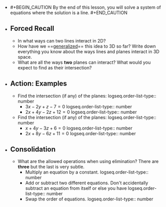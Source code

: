 - #+BEGIN_CAUTION
  By the end of this lesson, you will solve a system of equations where the solution is a line.
  #+END_CAUTION
- ## Forced Recall
	- In what ways can two lines interact in 2D?
	- How have we ==[generalized]([[generalize]])== this idea to 3D so far? Write down everything you know about the ways lines and planes interact in 3D space.
	- What are all the ways **two** planes can interact? What would you expect to find as their intersection?
- ## Action:  Examples
	- Find the intersection (if any) of the planes:
	  logseq.order-list-type:: number
		- $3x-2y+z-7=0$
		  logseq.order-list-type:: number
		- $2x+4y-2z+12=0$
		  logseq.order-list-type:: number
	- Find the intersection (if any) of the planes:
	  logseq.order-list-type:: number
		- $x+4y-3z+6=0$
		  logseq.order-list-type:: number
		- $2x+8y-6z+11=0$
		  logseq.order-list-type:: number
- ## Consolidation
	- What are the allowed operations when using elimination? There are **three** but the last is very subtle.
		- Multiply an equation by a constant.
		  logseq.order-list-type:: number
		- Add or subtract two different equations. Don't accidentally subtract an equation from itself or else you have
		  logseq.order-list-type:: number
		- Swap the order of equations.
		  logseq.order-list-type:: number